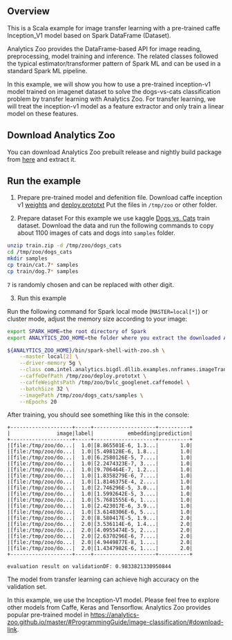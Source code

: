 ## Overview
This is a Scala example for image transfer learning with a pre-trained caffe Inception_V1 model
based on Spark DataFrame (Dataset).

Analytics Zoo provides the DataFrame-based API for image reading, preprocessing, model training
and inference. The related classes followed the typical estimator/transformer pattern of Spark
ML and can be used in a standard Spark ML pipeline.

In this example, we will show you how to use a pre-trained inception-v1 model trained on
imagenet dataset to solve the dogs-vs-cats classification problem by transfer learning with
Analytics Zoo. For transfer learning, we will treat the inception-v1 model as a feature extractor
and only train a linear model on these features.

## Download Analytics Zoo
You can download Analytics Zoo prebuilt release and nightly build package from [here](https://analytics-zoo.github.io/master/#release-download/) and extract it.

## Run the example

1. Prepare pre-trained model and defenition file.
Download caffe inception v1 [weights](http://dl.caffe.berkeleyvision.org/bvlc_googlenet.caffemodel)
and [deploy.prototxt](https://github.com/BVLC/caffe/blob/master/models/bvlc_googlenet/deploy.prototxt)
Put the files in `/tmp/zoo` or other folder.

2. Prepare dataset
For this example we use kaggle [Dogs vs. Cats](https://www.kaggle.com/c/dogs-vs-cats/data) train
dataset. Download the data and run the following commands to copy about 1100 images of cats
and dogs into `samples` folder.

```bash
unzip train.zip -d /tmp/zoo/dogs_cats
cd /tmp/zoo/dogs_cats
mkdir samples
cp train/cat.7* samples
cp train/dog.7* samples
```
`7` is randomly chosen and can be replaced with other digit.

3. Run this example

Run the following command for Spark local mode (`MASTER=local[*]`) or cluster mode, adjust
 the memory size according to your image:

```bash
export SPARK_HOME=the root directory of Spark
export ANALYTICS_ZOO_HOME=the folder where you extract the downloaded Analytics Zoo zip package

${ANALYTICS_ZOO_HOME}/bin/spark-shell-with-zoo.sh \
    --master local[2] \
    --driver-memory 5g \
    --class com.intel.analytics.bigdl.dllib.examples.nnframes.imageTransferLearning.ImageTransferLearning \
    --caffeDefPath /tmp/zoo/deploy.prototxt \
    --caffeWeightsPath /tmp/zoo/bvlc_googlenet.caffemodel \
    --batchSize 32 \
    --imagePath /tmp/zoo/dogs_cats/samples \
    --nEpochs 20
```

After training, you should see something like this in the console:

```
+--------------------+-----+--------------------+----------+
|               image|label|           embedding|prediction|
+--------------------+-----+--------------------+----------+
|[file:/tmp/zoo/do...|  1.0|[8.865501E-6, 1.3...|       1.0|
|[file:/tmp/zoo/do...|  1.0|[5.498128E-6, 1.8...|       1.0|
|[file:/tmp/zoo/do...|  1.0|[6.2580126E-5, 7....|       1.0|
|[file:/tmp/zoo/do...|  1.0|[2.2474323E-7, 3....|       1.0|
|[file:/tmp/zoo/do...|  1.0|[9.706464E-7, 1.2...|       1.0|
|[file:/tmp/zoo/do...|  1.0|[1.8358279E-6, 7....|       1.0|
|[file:/tmp/zoo/do...|  1.0|[1.8146375E-4, 2....|       1.0|
|[file:/tmp/zoo/do...|  1.0|[2.746296E-5, 3.0...|       1.0|
|[file:/tmp/zoo/do...|  1.0|[1.5992642E-5, 3....|       1.0|
|[file:/tmp/zoo/do...|  1.0|[5.7681555E-6, 1....|       1.0|
|[file:/tmp/zoo/do...|  1.0|[2.423017E-6, 3.9...|       1.0|
|[file:/tmp/zoo/do...|  1.0|[3.6148306E-6, 5....|       1.0|
|[file:/tmp/zoo/do...|  2.0|[8.580417E-5, 1.9...|       2.0|
|[file:/tmp/zoo/do...|  2.0|[3.536114E-6, 1.4...|       2.0|
|[file:/tmp/zoo/do...|  2.0|[4.0955474E-5, 2....|       2.0|
|[file:/tmp/zoo/do...|  2.0|[2.6370296E-6, 7....|       2.0|
|[file:/tmp/zoo/do...|  2.0|[4.9449877E-8, 1....|       2.0|
|[file:/tmp/zoo/do...|  2.0|[1.4347982E-6, 1....|       2.0|
+--------------------+-----+--------------------+----------+

evaluation result on validationDF: 0.9833821330950844
```

The model from transfer learning can achieve high accuracy on the validation set.

In this example, we use the Inception-V1 model. Please feel free to explore other models from
Caffe, Keras and Tensorflow. Analytics Zoo provides popular pre-trained model in https://analytics-zoo.github.io/master/#ProgrammingGuide/image-classification/#download-link.
